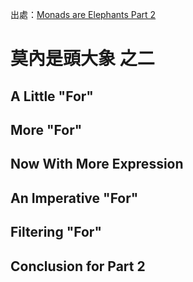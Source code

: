 出處：[Monads are Elephants Part 2](http://james-iry.blogspot.tw/2007/10/monads-are-elephants-part-2.html)

# 莫內是頭大象 之二

## A Little "For"

## More "For"

## Now With More Expression

## An Imperative "For"

## Filtering "For"

## Conclusion for Part 2
